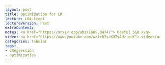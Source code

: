 ```yaml
---
layout: post
title: Optimization for LR
lecture: L04-lropt
lectureVersion: next
extraContent:
notes: <a href="https://arxiv.org/abs/1609.04747"> Useful SGD </a>
video: <a href="https://www.youtube.com/watch?v=KO7y4Hz-ouY"> video</a>
categories: tabular
tags:
- 2Regression
- Optimization
---
```


